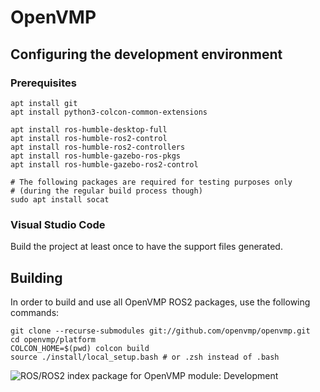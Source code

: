 # OpenVMP

## Configuring the development environment

### Prerequisites

```
apt install git
apt install python3-colcon-common-extensions

apt install ros-humble-desktop-full
apt install ros-humble-ros2-control
apt install ros-humble-ros2-controllers
apt install ros-humble-gazebo-ros-pkgs
apt install ros-humble-gazebo-ros2-control

# The following packages are required for testing purposes only
# (during the regular build process though)
sudo apt install socat
```

### Visual Studio Code

Build the project at least once to have the support files generated.

## Building

In order to build and use all OpenVMP ROS2 packages, use the following commands:

```
git clone --recurse-submodules git://github.com/openvmp/openvmp.git
cd openvmp/platform
COLCON_HOME=$(pwd) colcon build
source ./install/local_setup.bash # or .zsh instead of .bash
```


![ROS/ROS2 index package for OpenVMP module: Development](https://www.google-analytics.com/collect?v=1&tid=UA-242596187-2&cid=555&aip=1&t=event&ec=github&ea=md&dp=%2FDevelopment.md&dt=OpenVMP%20Documentation)